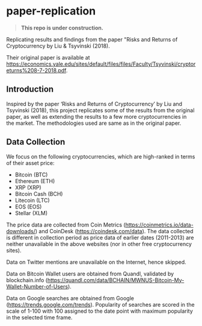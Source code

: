 # paper-replication
> **This repo is under construction.**

 Replicating results and findings from the paper "Risks and Returns of Cryptocurrency by Liu & Tsyvinski (2018).

 Their original paper is available at https://economics.yale.edu/sites/default/files/files/Faculty/Tsyvinski/cryptoreturns%208-7-2018.pdf.

## Introduction

Inspired by the paper ‘Risks and Returns of Cryptocurrency’ by Liu and Tsyvinski (2018), this project replicates some of the results from the original paper, as well as extending the results to a few more cryptocurrencies in the market. The methodologies used are same as in the original paper.

## Data Collection

We focus on the following cryptocurrencies, which are high-ranked in terms of their asset price:

- Bitcoin (BTC)
- Ethereum (ETH)
- XRP (XRP)
- Bitcoin Cash (BCH)
- Litecoin (LTC)
- EOS (EOS)
- Stellar (XLM)

The price data are collected from Coin Metrics (https://coinmetrics.io/data-downloads/) and CoinDesk (https://coindesk.com/data). The data collected is different in collection period as price data of earlier dates (2011-2013) are neither unavailable in the above websites (nor in other free cryptocurrency sites).

Data on Twitter mentions are unavailable on the Internet, hence skipped.

Data on Bitcoin Wallet users are obtained from Quandl, validated by blockchain.info (https://quandl.com/data/BCHAIN/MWNUS-Bitcoin-My-Wallet-Number-of-Users).

Data on Google searches are obtained from Google (https://trends.google.com/trends). Popularity of searches are scored in the scale of 1-100 with 100 assigned to the date point with maximum popularity in the selected time frame.